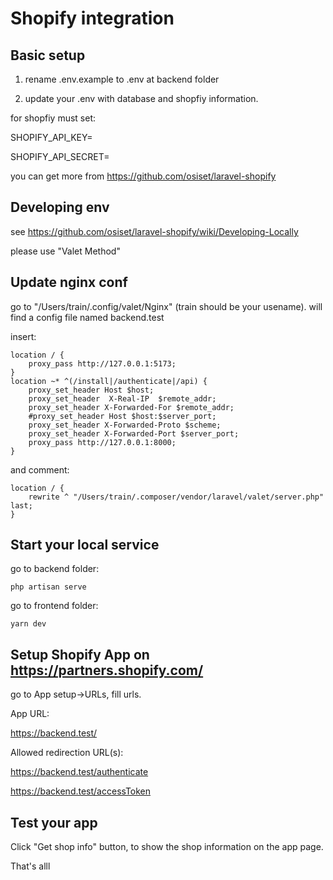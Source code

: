 # Shopify integration

## Basic setup

1. rename .env.example to .env at backend folder

2. update your .env with database and shopfiy information.

for shopfiy must set:

SHOPIFY_API_KEY=

SHOPIFY_API_SECRET=

you can get more from https://github.com/osiset/laravel-shopify

## Developing env

see https://github.com/osiset/laravel-shopify/wiki/Developing-Locally

please use "Valet Method"

## Update nginx conf

go to "/Users/train/.config/valet/Nginx" (train should be your usename). will find a config file named backend.test

insert:

```
location / {
	proxy_pass http://127.0.0.1:5173;
}
location ~* ^(/install|/authenticate|/api) {
    proxy_set_header Host $host;
    proxy_set_header  X-Real-IP  $remote_addr;
    proxy_set_header X-Forwarded-For $remote_addr;
    #proxy_set_header Host $host:$server_port;
    proxy_set_header X-Forwarded-Proto $scheme;
    proxy_set_header X-Forwarded-Port $server_port;    
    proxy_pass http://127.0.0.1:8000;
}
```

and comment:

```
location / {
    rewrite ^ "/Users/train/.composer/vendor/laravel/valet/server.php" last;
}
```

## Start your local service

go to backend folder:

```
php artisan serve
```

go to frontend folder:

```
yarn dev
```

## Setup Shopify App on https://partners.shopify.com/

go to App setup->URLs, fill urls.

App URL:

https://backend.test/

Allowed redirection URL(s):

https://backend.test/authenticate

https://backend.test/accessToken

## Test your app

Click "Get shop info" button, to show the shop information on the app page.

That's alll